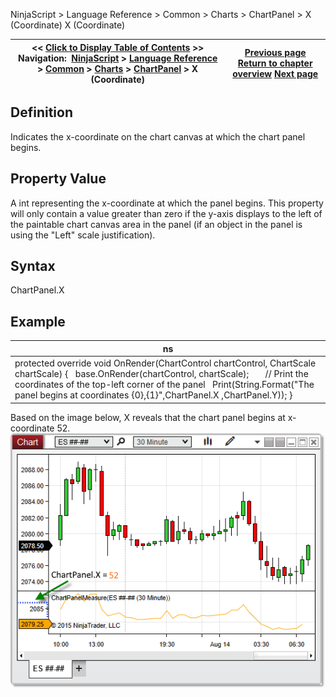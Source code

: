﻿
NinjaScript \> Language Reference \> Common \> Charts \> ChartPanel \> X (Coordinate)
X (Coordinate)

| \<\< [Click to Display Table of Contents](x_coordinate_chartpanel.md) \>\> **Navigation:**     [NinjaScript](ninjascript-1.md) \> [Language Reference](language_reference_wip-1.md) \> [Common](common-1.md) \> [Charts](chart-1.md) \> [ChartPanel](chartpanel-1.md) \> X (Coordinate) | [Previous page](w_width_chartpanel-1.md) [Return to chapter overview](chartpanel-1.md) [Next page](y_coordinate_chartpanel-1.md) |
| --- | --- |

## Definition
Indicates the x\-coordinate on the chart canvas at which the chart panel begins. 
## 
## Property Value
A int representing the x\-coordinate at which the panel begins. This property will only contain a value greater than zero if the y\-axis displays to the left of the paintable chart canvas area in the panel (if an object in the panel is using the "Left" scale justification).
 
## Syntax
ChartPanel.X
## 
## Example
| ns |
| --- |
| protected override void OnRender(ChartControl chartControl, ChartScale chartScale) {    base.OnRender(chartControl, chartScale);         // Print the coordinates of the top\-left corner of the panel    Print(String.Format("The panel begins at coordinates {0},{1}",ChartPanel.X ,ChartPanel.Y)); } |

Based on the image below, X reveals that the chart panel begins at x\-coordinate 52\.
 
![ChartPanel_X](chartpanel_x.png)
